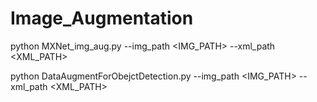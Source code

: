 # Image_Augmentation

python MXNet_img_aug.py --img_path <IMG_PATH> --xml_path <XML_PATH>

python DataAugmentForObejctDetection.py --img_path <IMG_PATH> --xml_path <XML_PATH>
